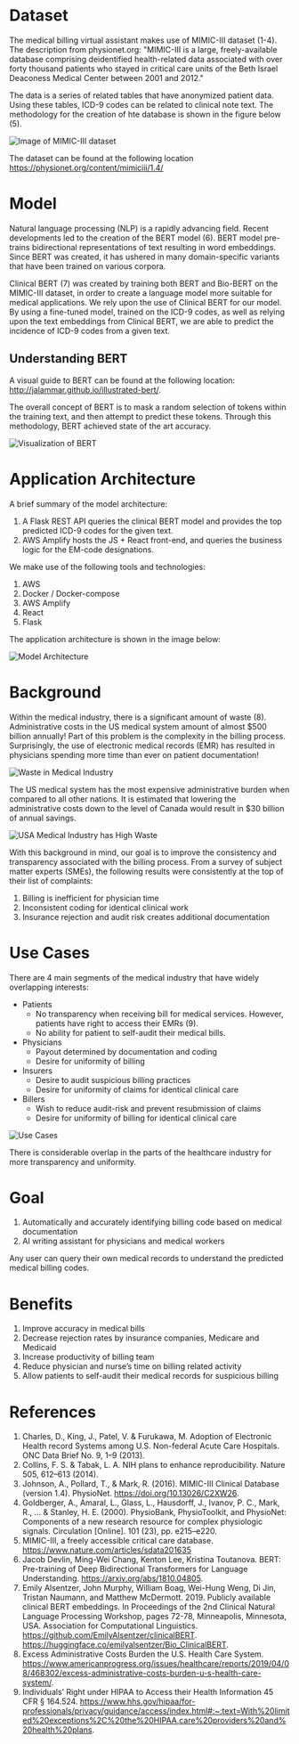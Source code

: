 # Dataset

The medical billing virtual assistant makes use of MIMIC-III dataset (1-4). The description from physionet.org: "MIMIC-III is a large, freely-available database comprising deidentified health-related data associated with over forty thousand patients who stayed in critical care units of the Beth Israel Deaconess Medical Center between 2001 and 2012."

The data is a series of related tables that have anonymized patient data. Using these tables, ICD-9 codes can be related to clinical note text. The methodology for the creation of hte database is shown in the figure below (5).

![Image of MIMIC-III dataset](/MIMIC-III.png)

The dataset can be found at the following location
https://physionet.org/content/mimiciii/1.4/

# Model

Natural language processing (NLP) is a rapidly advancing field. Recent developments led to the creation of the BERT model (6). BERT model pre-trains bidirectional representations of text resulting in word embeddings. Since BERT was created, it has ushered in many domain-specific variants that have been trained on various corpora.

Clinical BERT (7) was created by training both BERT and Bio-BERT on the MIMIC-III dataset, in order to create a language model more suitable for medical applications. We rely upon the use of Clinical BERT for our model. By using a fine-tuned model, trained on the ICD-9 codes, as well as relying upon the text embeddings from Clinical BERT, we are able to predict the incidence of ICD-9 codes from a given text.

## Understanding BERT

A visual guide to BERT can be found at the following location: http://jalammar.github.io/illustrated-bert/.

The overall concept of BERT is to mask a random selection of tokens within the training text, and then attempt to predict these tokens. Through this methodology, BERT achieved state of the art accuracy.

![Visualization of BERT](/BERT-language-modeling-masked-lm.png)

# Application Architecture

A brief summary of the model architecture:

1. A Flask REST API queries the clinical BERT model and provides the top predicted ICD-9 codes for the given text.
2. AWS Amplify hosts the JS + React front-end, and queries the business logic for the EM-code designations.

We make use of the following tools and technologies:

1. AWS
2. Docker / Docker-compose
3. AWS Amplify
4. React
5. Flask

The application architecture is shown in the image below:

![Model Architecture](/W210_architecture.png)

# Background

Within the medical industry, there is a significant amount of waste (8). Administrative costs in the US medical system amount of almost \$500 billion annually! Part of this problem is the complexity in the billing process. Surprisingly, the use of electronic medical records (EMR) has resulted in physicians spending more time than ever on patient documentation!

![Waste in Medical Industry](/costs_1.png)

The US medical system has the most expensive administrative burden when compared to all other nations. It is estimated that lowering the administrative costs down to the level of Canada would result in \$30 billion of annual savings.

![USA Medical Industry has High Waste](/costs_2.png)

With this background in mind, our goal is to improve the consistency and transparency associated with the billing process. From a survey of subject matter experts (SMEs), the following results were consistently at the top of their list of complaints:

1. Billing is inefficient for physician time
2. Inconsistent coding for identical clinical work
3. Insurance rejection and audit risk creates additional documentation

# Use Cases

There are 4 main segments of the medical industry that have widely overlapping interests:

* Patients
  * No transparency when receiving bill for medical services. However, patients have right to access their EMRs (9).
  * No ability for patient to self-audit their medical bills.
* Physicians
  * Payout determined by documentation and coding
  * Desire for uniformity of billing
* Insurers
  * Desire to audit suspicious billing practices
  * Desire for uniformity of claims for identical clinical care
* Billers
  * Wish to reduce audit-risk and prevent resubmission of claims
  * Desire for uniformity of billing for identical clinical care

![Use Cases](/W210_use_cases.png)

There is considerable overlap in the parts of the healthcare industry for more transparency and uniformity.

# Goal

1. Automatically and accurately identifying billing code based on medical documentation
2. AI writing assistant for physicians and medical workers

Any user can query their own medical records to understand the predicted medical billing codes.

# Benefits

1. Improve accuracy in medical bills
2. Decrease rejection rates by insurance companies, Medicare and Medicaid
3. Increase productivity of billing team
4. Reduce physician and nurse’s time on billing related activity
5. Allow patients to self-audit their medical records for suspicious billing

# References

1. Charles, D., King, J., Patel, V. & Furukawa, M. Adoption of Electronic Health record Systems among U.S. Non-federal Acute Care Hospitals. ONC Data Brief No. 9, 1–9 (2013).
2. Collins, F. S. & Tabak, L. A. NIH plans to enhance reproducibility. Nature 505, 612–613 (2014).
3. Johnson, A., Pollard, T., & Mark, R. (2016). MIMIC-III Clinical Database (version 1.4). PhysioNet. https://doi.org/10.13026/C2XW26.
4. Goldberger, A., Amaral, L., Glass, L., Hausdorff, J., Ivanov, P. C., Mark, R., ... & Stanley, H. E. (2000). PhysioBank, PhysioToolkit, and PhysioNet: Components of a new research resource for complex physiologic signals. Circulation [Online]. 101 (23), pp. e215–e220.
5. MIMIC-III, a freely accessible critical care database. https://www.nature.com/articles/sdata201635
6. Jacob Devlin, Ming-Wei Chang, Kenton Lee, Kristina Toutanova. BERT: Pre-training of Deep Bidirectional Transformers for Language Understanding. https://arxiv.org/abs/1810.04805.
7. Emily Alsentzer, John Murphy, William Boag, Wei-Hung Weng, Di Jin, Tristan Naumann, and Matthew McDermott. 2019. Publicly available clinical BERT embeddings. In Proceedings of the 2nd Clinical Natural Language Processing Workshop, pages 72-78, Minneapolis, Minnesota, USA. Association for Computational Linguistics. https://github.com/EmilyAlsentzer/clinicalBERT. https://huggingface.co/emilyalsentzer/Bio_ClinicalBERT.
8. Excess Administrative Costs Burden the U.S. Health Care System. https://www.americanprogress.org/issues/healthcare/reports/2019/04/08/468302/excess-administrative-costs-burden-u-s-health-care-system/.
9. Individuals’ Right under HIPAA to Access their Health Information 45 CFR § 164.524. https://www.hhs.gov/hipaa/for-professionals/privacy/guidance/access/index.html#:~:text=With%20limited%20exceptions%2C%20the%20HIPAA,care%20providers%20and%20health%20plans.
